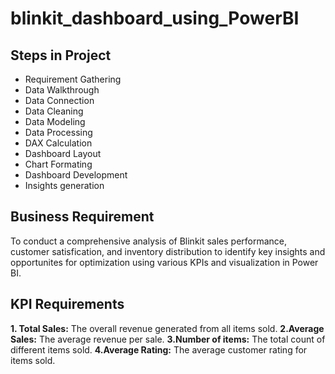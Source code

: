 # blinkit_dashboard_using_PowerBI

## Steps in Project

- Requirement Gathering
- Data Walkthrough
- Data Connection
- Data Cleaning
- Data Modeling
- Data Processing
- DAX Calculation
- Dashboard Layout
- Chart Formating
- Dashboard Development
- Insights generation

## Business Requirement
To conduct a comprehensive analysis of Blinkit sales performance, customer satisfication, and inventory distribution to identify key insights and opportunites for optimization using various KPIs and visualization in Power BI.

## KPI Requirements
**1. Total Sales:** The overall revenue generated from all items sold.
**2.Average Sales:** The average revenue per sale.
**3.Number of items:** The total count of different items sold.
**4.Average Rating:** The average customer rating for items sold.
